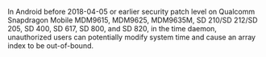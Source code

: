 In Android before 2018-04-05 or earlier security patch level on Qualcomm Snapdragon Mobile MDM9615, MDM9625, MDM9635M, SD 210/SD 212/SD 205, SD 400, SD 617, SD 800, and SD 820, in the time daemon, unauthorized users can potentially modify system time and cause an array index to be out-of-bound.